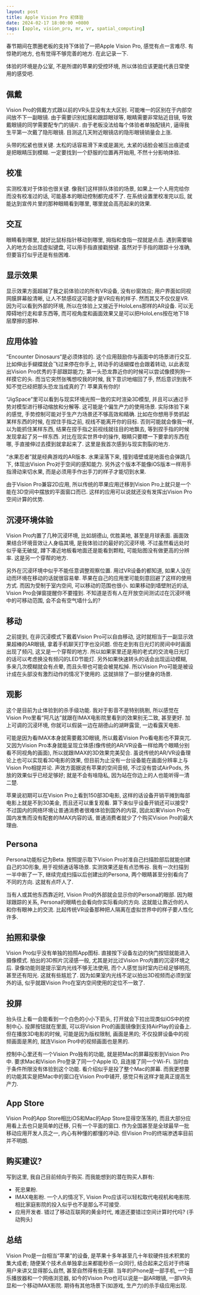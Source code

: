 ```yaml
---
layout: post
title: Apple Vision Pro 初体验
date: 2024-02-17 18:00:00 +0800
tags: [apple, vision_pro, mr, vr, spatial_computing]
---
```


春节期间在票圈老板的支持下体验了一把Apple Vision Pro, 感觉有点一言难尽. 有惊艳的地方, 也有觉得不够完善的地方. 在此记录一下.

体验的环境是办公室, 不是所谓的苹果的受控环境, 所以体验应该更能代表日常使用的感受吧.

## 佩戴

Vision Pro的佩戴方式跟以前的VR头显没有太大区别. 可能唯一的区别在于内部空间放不下一副眼镜. 由于需要识别虹膜和跟踪眼球等, 眼睛需要非常贴近目镜, 导致戴眼镜的同学需要配专门的镜片. 由于老板没法给每个体验者单独配镜片, 逼得我生平第一次戴了隐形眼镜. 目测这几天附近眼镜店的隐形眼镜销量会上涨.

头带的松紧也很关键. 太松的话容易滑下来或是漏光, 太紧的话脸会被压出痕迹或是把眼睛压到模糊. 一定要找到一个舒服的位置再开始用, 不然十分影响体验.

## 校准

实测校准对于体验也很关键. 像我们这样排队体验的场景, 如果上一个人用完给你而没有校准过的话, 可能基本的眼动控制都完成不了. 在系统设置里校准完以后, 就能达到宣传片里的那种眼睛看到哪里, 哪里就会高亮起来的效果.

## 交互

眼睛看到哪里, 就好比鼠标指针移动到哪里, 拇指和食指一捏就是点击. 遇到需要输入的地方会出现虚拟键盘, 可以用手指直接戳按键. 虽然对于手指的跟踪十分准确, 但要盲打似乎还是有些困难.

## 显示效果

显示效果方面超越了我之前体验过的所有VR设备, 没有纱窗效应; 用户界面如同视网膜屏幕般清晰, 让人不禁感叹这可能才是VR应有的样子. 然而其又不仅仅是VR. 因为可以看到外部的环境, 所以在体验上又接近于HoloLens那样的AR设备. 可以无障碍地行走和拿东西等, 而可视角度和画面效果又是可以把HoloLens按在地下18层摩擦的那种.

## 应用体验

“Encounter Dinosaurs“是必须体验的. 这个应用鼓励你与画面中的场景进行交互. 比如伸出手蝴蝶就会飞过来停在你手上, 转动手的话蝴蝶也会跟着转动, 以此表现出Vision Pro优秀的手部跟踪能力; 第一头恐龙靠近你的时候可以尝试像摸狗狗一样摸它的头. 而当它突然张嘴想咬我的时候, 我下意识地缩回了手, 然后意识到我不知不觉已经把那头恐龙当成真的了! 苹果真有你的!

“JigSpace”里可以看到与现实环境光照一致的实时渲染3D模型, 并且可以通过手势对模型进行移动缩放和分解等. 这可能是个偏生产力的使用场景. 实际体验下来的感觉, 手势控制可能对于生产力场景还不够高效和精确. 比如在你想用手势抓起某样东西的时候, 在捏住手指之前, 视线不能离开你的目标. 否则可能就会像我一样, 以为能抓住某样东西, 结果在捏手指之前视线就往目的地飘去, 等到捏手指的时候发现拿起了另一样东西. 对比在现实世界中的操作, 眼睛只要瞟一下要拿的东西在哪, 手直接伸过去摸到就拿起来了. 这里是我首次感到与现实割裂的地方.

“水果忍者”就是经典游戏的AR版本. 水果滚落下来, 撞到墙壁或是地面也会弹跳几下, 体现出Vision Pro对于空间的感知能力. 另外这个版本不能像iOS版本一样用手指滑动来切水果, 而是必须用手作出手刀的样子才能切到水果.

由于Vision Pro兼容2D应用, 所以传统的苹果应用迁移到Vision Pro上就只是一个能在3D空间中摆放的平面窗口而已. 这样的应用可以说就还没有发挥出Vision Pro空间计算的优势.

## 沉浸环境体验

Vision Pro内置了几种沉浸环境, 比如胡德山, 优胜美地, 甚至是月球表面. 画面效果结合环境音效让人身临其境, 是我体验过的最好的沉浸环境. 不过虽然看远处时似乎毫无破绽, 蹲下凑近地板看地面还是能看到颗粒, 可能贴图没有做更高的分辨率. 这是另一个穿帮的地方.

另外在沉浸环境中似乎不能任意调整观察位置. 用过VR设备的都知道, 如果人没在动而环境在移动的话就很容易晕. 苹果在自己的应用里可能刻意回避了这样的使用方式. 而因为受制于室内空间, 可以移动的范围也很小. 如果移动到墙壁附近的话, Vision Pro会弹窗提醒你不要撞到. 不知道是否有人在开放空间测试过在沉浸环境中的可移动范围, 会不会有空气墙什么的?

## 移动

之前提到, 在非沉浸模式下戴着Vision Pro可以自由移动, 这时就相当于一副显示效果超棒的AR眼镜, 拿着手机聊天打字也没问题. 但在走到有日光灯的房间中时画面出现了频闪, 这又是一个穿帮的地方. 所以如果家里还是用的老式的交流电日光灯的话可以考虑换没有频闪的LED节能灯. 另外如果快速转头的话会出现运动模糊, 多来几次模糊就会有点晕, 而且头带也可能会被晃松掉. 所以Vision Pro可能是被设计成在头部没有激烈动作的情况下使用的. 这就排除了一部分健身的场景.

## 观影

这个是目前为止体验到的杀手级功能. 我对于影音不是特别挑剔, 所以感觉在Vision Pro里看“阿凡达”就跟在IMAX电影院里看到的效果别无二致, 甚至更好. 加上可调的沉浸环境, 你就可以假装一边在胡德山的湖畔露营, 一边看露天电影.

可能是因为看IMAX本身就需要戴3D眼镜, 所以戴着Vision Pro看电影也不算突兀. 又因为Vision Pro本身就能呈现立体感(像传统的AR/VR设备一样给两个眼睛分别看不同视角的画面), 所以就跟IMAX的3D效果完美契合. 虽说传统的AR/VR设备理论上也可以实现看3D电影的效果, 但目前为止没有一台设备能在画面分辨率上与Vision Pro相提并论. 声效方面据说有苹果的空间音频, 不过没有尝试AirPods, 外放的效果似乎已经足够好; 就是不会有啥隐私, 因为站在你边上的人也能听得一清二楚.

苹果说初期可以在Vision Pro上看到150部3D电影, 这样的话设备开销平摊到每部电影上就是不到30美金, 而且还可以重复观看. 算下来似乎设备开销还可以接受? 不过国内的网络环境让普通消费者很难体验到国外的内容, 因此如果Vision Pro在国内发售而没有配套的IMAX内容的话, 普通消费者就少了个购买Vision Pro的最大理由.

## Persona

Persona功能标记为Beta. 按照提示取下Vision Pro对准自己扫描脸部后就能创建自己的3D形象, 用于视频通话等场景. 实测效果还是有点恐怖谷. 我有一次扫描到一半中断了一下, 继续完成扫描以后创建出的Persona, 两个眼睛甚至分别看向了不同的方向. 这就有点吓人了.

当有人或其他东西靠近时, Vision Pro的外部就会显示你的Persona的眼部. 因为眼球跟踪的关系, Persona的眼睛也会看向你实际看向的方向. 这就能让靠近你的人和你有眼神上的交流. 比起传统VR设备那种把人隔离在虚拟世界中的样子要人性化许多.

## 拍照和录像

Vision Pro似乎没有单独的拍照App图标. 直接按下设备左边的快门按钮就能进入摄像模式. 拍出的3D照片沉浸感一般, 尤其是对比过Vision Pro内置的沉浸环境之后. 录像功能则是提示室内光线不够无法使用, 而个人感觉当时室内已经足够明亮, 甚至还有阳光. 这就有些尴尬了. 因为如果室内光线不足以拍出3D视频而必须到室外的话, 似乎就跟Vision Pro在室内空间使用的定位不一致了.

## 投屏

抬头往上看一会能看到一个白色的小小下箭头, 打开就会下拉出现类似iOS中的控制中心. 投屏按钮就在里面, 可以将Vision Pro的画面镜像到支持AirPlay的设备上. 但在播放3D电影的时候, 可能是因为版权限制, 画面是黑的; 不仅投屏设备中的视频画面是黑的, 就连Vision Pro中的视频画面也是黑的.

控制中心里还有一个Vision Pro独有的功能, 就是把Mac的屏幕投影到Vision Pro中. 要求Mac和Vision Pro登录了同一个Apple ID, 且连接了同一个Wi-Fi. 当时由于条件所限没有体验到这个功能. 看介绍似乎是投了整个Mac的屏幕. 而我更想要的功能其实是把Mac中的窗口在Vision Pro中铺开, 感觉只有这样才能真正提高生产力.

## App Store

Vision Pro的App Store相比iOS和Mac的App Store显得空荡荡的, 而且大部分应用看上去也只是简单的迁移, 只有一个平面的窗口. 作为全国甚至是全球最早一批移动应用开发人员之一, 内心有种懂的都懂的冲动. 但Vision Pro的终端渗透率目前并不明朗.

## 购买建议?

写到这里, 我自己目前倾向于购买. 而我能想到的潜在购买人群有:

* 死忠果粉.
* IMAX电影粉. 一个人的情况下, Vision Pro应该可以轻松取代电视机和电影院. 相比家庭影院的投入似乎也不是那么不可接受.
* 应用开发者. 错过了移动互联网的黄金时代, 难道还要错过空间计算时代吗? (手动狗头)

## 总结

Vision Pro是一台相当“苹果”的设备, 是苹果十多年甚至几十年软硬件技术积累的集大成者; 随便某个技术点单独拿出来都能秒杀一众同行, 结合起来之后对于终端用户来讲又显得那么自然, 甚至自然得有些无聊. 当年的iPhone是一部手机, 一个音乐播放器和一个网络浏览器, 如今的Vision Pro也可以说是一副AR眼镜, 一部VR头显和一个移动IMAX影院. 期待有其他场景下(如游戏, 生产力)的杀手级应用出现.
